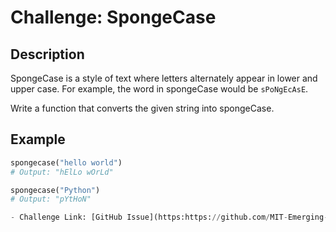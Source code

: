 # Challenge: SpongeCase

## Description

SpongeCase is a style of text where letters alternately appear
in lower and upper case.
For example, the word in spongeCase would be `sPoNgEcAsE`.

Write a function that converts the given string into spongeCase.

## Example

```python
spongecase("hello world")
# Output: "hElLo wOrLd"

spongecase("Python")
# Output: "pYtHoN"

- Challenge Link: [GitHub Issue](https:https://github.com/MIT-Emerging-Talent/ET6-foundations-group-04/issues/2)
